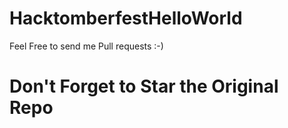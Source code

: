 # HacktomberfestHelloWorld

Feel Free to send me Pull requests :-)

# Don't Forget to Star the Original Repo
